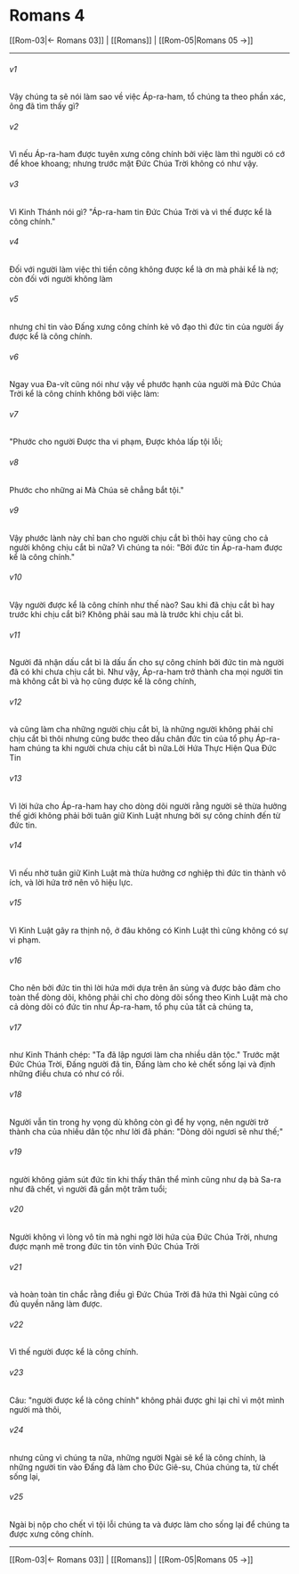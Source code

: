 # Romans 4

[[Rom-03|← Romans 03]] | [[Romans]] | [[Rom-05|Romans 05 →]]
***



###### v1 
Vậy chúng ta sẽ nói làm sao về việc Áp-ra-ham, tổ chúng ta theo phần xác, ông đã tìm thấy gì? 

###### v2 
Vì nếu Áp-ra-ham được tuyên xưng công chính bởi việc làm thì người có cớ để khoe khoang; nhưng trước mặt Đức Chúa Trời không có như vậy. 

###### v3 
Vì Kinh Thánh nói gì? "Áp-ra-ham tin Đức Chúa Trời và vì thế được kể là công chính." 

###### v4 
Đối với người làm việc thì tiền công không được kể là ơn mà phải kể là nợ; còn đối với người không làm 

###### v5 
nhưng chỉ tin vào Đấng xưng công chính kẻ vô đạo thì đức tin của người ấy được kể là công chính. 

###### v6 
Ngay vua Đa-vít cũng nói như vậy về phước hạnh của người mà Đức Chúa Trời kể là công chính không bởi việc làm: 

###### v7 
"Phước cho người Được tha vi phạm, Được khỏa lấp tội lỗi; 

###### v8 
Phước cho những ai Mà Chúa sẽ chẳng bắt tội." 

###### v9 
Vậy phước lành này chỉ ban cho người chịu cắt bì thôi hay cũng cho cả người không chịu cắt bì nữa? Vì chúng ta nói: "Bởi đức tin Áp-ra-ham được kể là công chính." 

###### v10 
Vậy người được kể là công chính như thế nào? Sau khi đã chịu cắt bì hay trước khi chịu cắt bì? Không phải sau mà là trước khi chịu cắt bì. 

###### v11 
Người đã nhận dấu cắt bì là dấu ấn cho sự công chính bởi đức tin mà người đã có khi chưa chịu cắt bì. Như vậy, Áp-ra-ham trở thành cha mọi người tin mà không cắt bì và họ cũng được kể là công chính, 

###### v12 
và cũng làm cha những người chịu cắt bì, là những người không phải chỉ chịu cắt bì thôi nhưng cũng bước theo dấu chân đức tin của tổ phụ Áp-ra-ham chúng ta khi người chưa chịu cắt bì nữa.Lời Hứa Thực Hiện Qua Đức Tin 

###### v13 
Vì lời hứa cho Áp-ra-ham hay cho dòng dõi người rằng người sẽ thừa hưởng thế giới không phải bởi tuân giữ Kinh Luật nhưng bởi sự công chính đến từ đức tin. 

###### v14 
Vì nếu nhờ tuân giữ Kinh Luật mà thừa hưởng cơ nghiệp thì đức tin thành vô ích, và lời hứa trở nên vô hiệu lực. 

###### v15 
Vì Kinh Luật gây ra thịnh nộ, ở đâu không có Kinh Luật thì cũng không có sự vi phạm. 

###### v16 
Cho nên bởi đức tin thì lời hứa mới dựa trên ân sủng và được bảo đảm cho toàn thể dòng dõi, không phải chỉ cho dòng dõi sống theo Kinh Luật mà cho cả dòng dõi có đức tin như Áp-ra-ham, tổ phụ của tất cả chúng ta, 

###### v17 
như Kinh Thánh chép: "Ta đã lập ngươi làm cha nhiều dân tộc." Trước mặt Đức Chúa Trời, Đấng người đã tin, Đấng làm cho kẻ chết sống lại và định những điều chưa có như có rồi. 

###### v18 
Người vẫn tin trong hy vọng dù không còn gì để hy vọng, nên người trở thành cha của nhiều dân tộc như lời đã phán: "Dòng dõi ngươi sẽ như thế;" 

###### v19 
người không giảm sút đức tin khi thấy thân thể mình cũng như dạ bà Sa-ra như đã chết, vì người đã gần một trăm tuổi; 

###### v20 
Người không vì lòng vô tín mà nghi ngờ lời hứa của Đức Chúa Trời, nhưng được mạnh mẽ trong đức tin tôn vinh Đức Chúa Trời 

###### v21 
và hoàn toàn tin chắc rằng điều gì Đức Chúa Trời đã hứa thì Ngài cũng có đủ quyền năng làm được. 

###### v22 
Vì thế người được kể là công chính. 

###### v23 
Câu: "người được kể là công chính" không phải được ghi lại chỉ vì một mình người mà thôi, 

###### v24 
nhưng cũng vì chúng ta nữa, những người Ngài sẽ kể là công chính, là những người tin vào Đấng đã làm cho Đức Giê-su, Chúa chúng ta, từ chết sống lại, 

###### v25 
Ngài bị nộp cho chết vì tội lỗi chúng ta và được làm cho sống lại để chúng ta được xưng công chính.

***
[[Rom-03|← Romans 03]] | [[Romans]] | [[Rom-05|Romans 05 →]]
